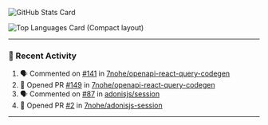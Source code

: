 ![GitHub Stats Card](https://github-readme-stats.vercel.app/api?username=7nohe&count_private=true&theme=react)

![Top Languages Card (Compact layout)](https://github-readme-stats.vercel.app/api/top-langs/?username=7nohe&layout=compact&theme=react)

---

### :koala: Recent Activity

<!--START_SECTION:activity-->
1. 🗣 Commented on [#141](https://github.com/7nohe/openapi-react-query-codegen/issues/141#issuecomment-2362364657) in [7nohe/openapi-react-query-codegen](https://github.com/7nohe/openapi-react-query-codegen)
2. 💪 Opened PR [#149](https://github.com/7nohe/openapi-react-query-codegen/pull/149) in [7nohe/openapi-react-query-codegen](https://github.com/7nohe/openapi-react-query-codegen)
3. 🗣 Commented on [#87](https://github.com/adonisjs/session/pull/87#issuecomment-2355743907) in [adonisjs/session](https://github.com/adonisjs/session)
4. 💪 Opened PR [#2](https://github.com/7nohe/adonisjs-session/pull/2) in [7nohe/adonisjs-session](https://github.com/7nohe/adonisjs-session)
<!--END_SECTION:activity-->

---
